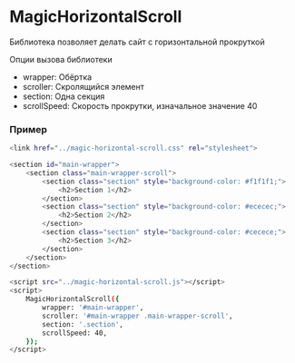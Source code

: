 # MagicHorizontalScroll
Библиотека позволяет делать сайт с горизонтальной прокруткой 

Опции вызова библиотеки
- wrapper: Обёртка
- scroller: Скролящийся элемент
- section: Одна секция
- scrollSpeed: Скорость прокрутки, изначальное значение 40 

### Пример 
```sh
<link href="../magic-horizontal-scroll.css" rel="stylesheet">

<section id="main-wrapper">
    <section class="main-wrapper-scroll">
        <section class="section" style="background-color: #f1f1f1;">
            <h2>Section 1</h2>
        </section>
        <section class="section" style="background-color: #ececec;">
            <h2>Section 2</h2>
        </section>
        <section class="section" style="background-color: #cecece;">
            <h2>Section 3</h2>
        </section>
    </section>
</section>

<script src="../magic-horizontal-scroll.js"></script>
<script>
    MagicHorizontalScroll({
        wrapper: '#main-wrapper', 
        scroller: '#main-wrapper .main-wrapper-scroll',
        section: '.section',
        scrollSpeed: 40,
    });
</script>
```

